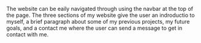 The website can be eaily navigated through using the navbar at the top of the page. The three sections of my website give the user an indroductio to myself, a brief paragraph about some of my previous projects, my future goals, and a contact me where the user can send a message to get in contact with me. 